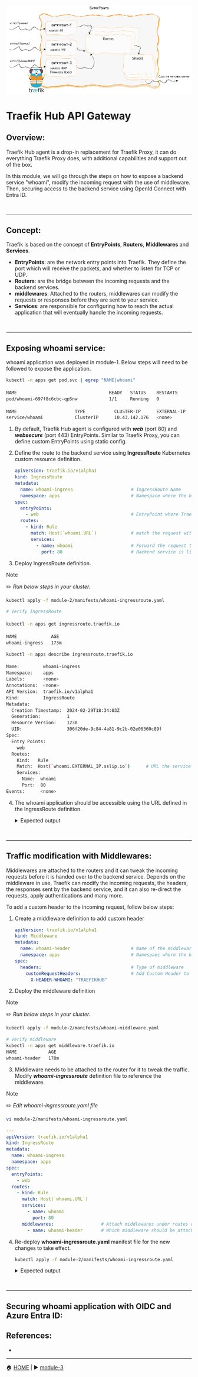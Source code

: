 ![proxy](../media/proxy.png)

# Traefik Hub API Gateway

## Overview:

Traefik Hub agent is a drop-in replacement for Traefik Proxy, it can do everything Traefik Proxy does, with additional capabilities and support out of the box. 

In this module, we will go through the steps on how to expose a backend service "whoami", modify the incoming request with the use of middleware. Then, securing access to the backend service using OpenId Connect with Entra ID. 

<br>

___

## Concept:

Traefik is based on the concept of <b>EntryPoints</b>, <b>Routers</b>, <b>Middlewares</b> and <b>Services</b>. 

- <b>EntryPoints</b>: are the network entry points into Traefik. They define the port which will receive the packets, and whether to listen for TCP or UDP.
- <b>Routers</b>: are the bridge between the incoming requests and the backend services.
- <b>middlewares</b>: Attached to the routers, middlewares can modify the requests or responses before they are sent to your service.
- <b>Services</b>: are responsible for configuring how to reach the actual application that will eventually handle the incoming requests.

<br>

___

## Exposing whoami service:

whoami application was deployed in module-1. Below steps will need to be followed to expose the application. 

```bash
kubectl -n apps get pod,svc | egrep "NAME|whoami"

NAME                                   READY   STATUS    RESTARTS        AGE
pod/whoami-697f8c6cbc-qp5nw            1/1     Running   0               68m

NAME                      TYPE           CLUSTER-IP      EXTERNAL-IP        PORT(S)    AGE
service/whoami            ClusterIP      10.43.142.176   <none>             80/TCP     164m
```


1. By default, Traefik Hub agent is configured with <b>*web*</b> (port 80) and <b>*websecure*</b> (port 443) EntryPoints. Similar to Traefik Proxy, you can define custom EntryPoints using static config. 
2. Define the route to the backend service using <b>IngressRoute</b> Kubernetes custom resource definition.


    ```yaml
    apiVersion: traefik.io/v1alpha1
    kind: IngressRoute
    metadata:
      name: whoami-ingress                      # IngressRoute Name
      namespace: apps                           # Namespace where the backend service is running. 
    spec:
      entryPoints:
        - web                                   # EntryPoint where Traefik is listening on for incoming requests. 
      routes:
        - kind: Rule
          match: Host(`whoami.URL`)             # match the request with this URL
          services:
            - name: whoami                      # Forward the request to backend service
              port: 80                          # Backend service is listening on Port 80.
    ```

3. Deploy IngressRoute definition.  

> [!NOTE]     
> :pencil2: *Run below steps in your cluster.*

```bash
kubectl apply -f module-2/manifests/whoami-ingressroute.yaml
```
```bash
# Verify IngressRoute

kubectl -n apps get ingressroute.traefik.io

NAME             AGE
whoami-ingress   173m
```
```bash
kubectl -n apps describe ingressroute.traefik.io

Name:         whoami-ingress
Namespace:    apps
Labels:       <none>
Annotations:  <none>
API Version:  traefik.io/v1alpha1
Kind:         IngressRoute
Metadata:
  Creation Timestamp:  2024-02-29T18:34:03Z
  Generation:          1
  Resource Version:    1230
  UID:                 306f20de-9c84-4a81-9c2b-02e06360c89f
Spec:
  Entry Points:
    web
  Routes:
    Kind:   Rule
    Match:  Host(`whoami.EXTERNAL_IP.sslip.io`)      # URL the service is exposed on
    Services:
      Name:  whoami
      Port:  80
Events:      <none>
```

4. The whoami application should be accessible using the URL defined in the IngressRoute definition. 

    <details><summary>Expected output</summary>

    ![whoami](../media/whoami.png)
    </details>  

<br>

___

## Traffic modification with Middlewares:

Middlewares are attached to the routers and it can tweak the incoming requests before it is handed over to the backend service. Depends on the middleware in use, Traefik can modify the incoming requests, the headers, the responses sent by the backend service, and it can also re-direct the requests, apply authentications and many more. 

To add a custom header to the incoming request, follow below steps:

1. Create a middleware definition to add custom header

    ```yaml
    apiVersion: traefik.io/v1alpha1
    kind: Middleware
    metadata:
      name: whoami-header                       # Name of the middleware.
      namespace: apps                           # Namespaec where the backend service is running.
    spec:
      headers:                                  # Type of middleware
        customRequestHeaders:                   # Add Custom Header to the request
          X-HEADER-WHOAMI: "TRAEFIKHUB"         
    ```
2. Deploy the middleware definition

> [!NOTE]     
> :pencil2: *Run below steps in your cluster.*

```bash
kubectl apply -f module-2/manifests/whoami-middleware.yaml
```    
```bash
# Verify middleware
kubectl -n apps get middleware.traefik.io
NAME            AGE
whoami-header   178m
```

3. Middleware needs to be attached to the router for it to tweak the traffic. Modify <b>*whoami-ingressroute*</b> definition file to reference the middleware. 

> [!NOTE]     
> :pencil2: *Edit whoami-ingressroute.yaml file*

```bash
vi module-2/manifests/whoami-ingressroute.yaml
```
```yaml
---
apiVersion: traefik.io/v1alpha1
kind: IngressRoute
metadata:
  name: whoami-ingress
  namespace: apps
spec:
  entryPoints:
    - web
  routes:
    - kind: Rule
      match: Host(`whoami.URL`)
      services:
        - name: whoami
          port: 80
      middlewares:                  # Attach middlewares under routes definition  
        - name: whoami-header       # Which middleware should be attached to this route. 
```
4. Re-deploy <b>whoami-ingressroute.yaml</b> manifest file for the new changes to take effect. 


    ```bash
    kubectl apply -f module-2/manifests/whoami-ingressroute.yaml
    ```

    <details><summary>Expected output</summary>

    ![whoami](../media/whoami-middleware.png)
    </details>  

<br>

___

## Securing whoami application with OIDC and Azure Entra ID:


## References:

- 

------
:house: [HOME](../README.md) | :arrow_forward: [module-3](../module-3/readme.md)